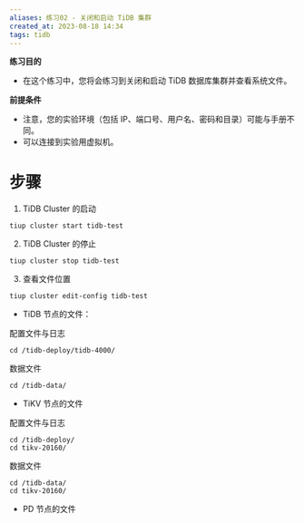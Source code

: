 ```yaml
---
aliases: 练习02 - 关闭和启动 TiDB 集群
created_at: 2023-08-18 14:34
tags: tidb
---
```


**练习目的**

- 在这个练习中，您将会练习到关闭和启动 TiDB 数据库集群并查看系统文件。

**前提条件**

- 注意，您的实验环境（包括 IP、端口号、用户名、密码和目录）可能与手册不同。
- 可以连接到实验用虚拟机。

# 步骤

1. TiDB Cluster 的启动

```
tiup cluster start tidb-test
```

2. TiDB Cluster 的停止

```
tiup cluster stop tidb-test
```

3. 查看文件位置

```
tiup cluster edit-config tidb-test
```

- TiDB 节点的文件：

配置文件与日志

```
cd /tidb-deploy/tidb-4000/
```

数据文件

```
cd /tidb-data/
```

- TiKV 节点的文件

配置文件与日志

```
cd /tidb-deploy/
cd tikv-20160/
```

数据文件

```
cd /tidb-data/
cd tikv-20160/
```

- PD 节点的文件


